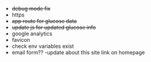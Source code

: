 - ~~debug mode fix~~
- https
- ~~app route for glucose data~~
- ~~update js for updated glucose info~~
- google analytics
- favicon
- check env variables exist
- email form??
-update about this site link on homepage
